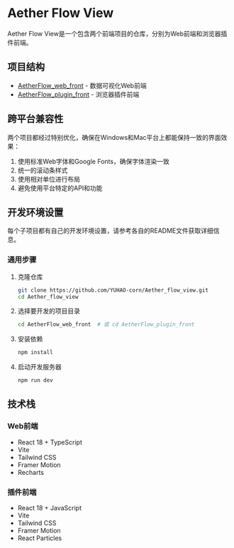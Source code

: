 # Aether Flow View

Aether Flow View是一个包含两个前端项目的仓库，分别为Web前端和浏览器插件前端。

## 项目结构

- [AetherFlow_web_front](./AetherFlow_web_front) - 数据可视化Web前端
- [AetherFlow_plugin_front](./AetherFlow_plugin_front) - 浏览器插件前端

## 跨平台兼容性

两个项目都经过特别优化，确保在Windows和Mac平台上都能保持一致的界面效果：

1. 使用标准Web字体和Google Fonts，确保字体渲染一致
2. 统一的滚动条样式
3. 使用相对单位进行布局
4. 避免使用平台特定的API和功能

## 开发环境设置

每个子项目都有自己的开发环境设置，请参考各自的README文件获取详细信息。

### 通用步骤

1. 克隆仓库
   ```bash
   git clone https://github.com/YUHAO-corn/Aether_flow_view.git
   cd Aether_flow_view
   ```

2. 选择要开发的项目目录
   ```bash
   cd AetherFlow_web_front  # 或 cd AetherFlow_plugin_front
   ```

3. 安装依赖
   ```bash
   npm install
   ```

4. 启动开发服务器
   ```bash
   npm run dev
   ```

## 技术栈

### Web前端
- React 18 + TypeScript
- Vite
- Tailwind CSS
- Framer Motion
- Recharts

### 插件前端
- React 18 + JavaScript
- Vite
- Tailwind CSS
- Framer Motion
- React Particles 